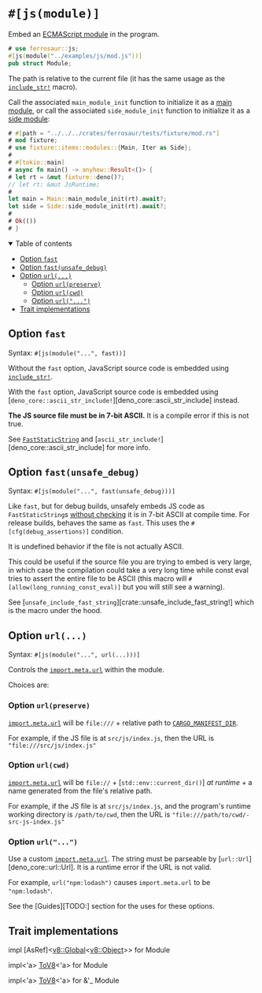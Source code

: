 # `#[js(module)]` <!-- omit from toc -->

Embed an [ECMAScript module][esm] in the program.

```rust
# use ferrosaur::js;
#[js(module("../examples/js/mod.js"))]
pub struct Module;
```

The path is relative to the current file (it has the same usage as the
[`include_str!`] macro).

Call the associated `main_module_init` function to initialize it as a
[main module][load_main_es_module_from_code], or call the associated
`side_module_init` function to initialize it as a
[side module][load_side_es_module_from_code]:

```rust
# #[path = "../../../crates/ferrosaur/tests/fixture/mod.rs"]
# mod fixture;
# use fixture::items::modules::{Main, Iter as Side};
#
# #[tokio::main]
# async fn main() -> anyhow::Result<()> {
# let rt = &mut fixture::deno()?;
// let rt: &mut JsRuntime;
#
let main = Main::main_module_init(rt).await?;
let side = Side::side_module_init(rt).await?;
#
# Ok(())
# }
```

[esm]: https://developer.mozilla.org/en-US/docs/Web/JavaScript/Guide/Modules
[load_main_es_module_from_code]: deno_core::JsRuntime::load_main_es_module_from_code
[load_side_es_module_from_code]: deno_core::JsRuntime::load_side_es_module_from_code
[`include_str!`]: https://doc.rust-lang.org/stable/core/macro.include_str.html

<details class="toc" open>
  <summary>Table of contents</summary>

- [Option `fast`](#option-fast)
- [Option `fast(unsafe_debug)`](#option-fastunsafe_debug)
- [Option `url(...)`](#option-url)
  - [Option `url(preserve)`](#option-urlpreserve)
  - [Option `url(cwd)`](#option-urlcwd)
  - [Option `url("...")`](#option-url-1)
- [Trait implementations](#trait-implementations)

</details>

## Option `fast`

Syntax: `#[js(module("...", fast))]`

Without the `fast` option, JavaScript source code is embedded using
[`include_str!`].

With the `fast` option, JavaScript source code is embedded using
[`deno_core::ascii_str_include!`][deno_core::ascii_str_include] instead.

**The JS source file must be in 7-bit ASCII.** It is a compile error if this is
not true.

See [`FastStaticString`][FastStaticString] and
[`ascii_str_include!`][deno_core::ascii_str_include] for more info.

[FastStaticString]: deno_core::FastStaticString

## Option `fast(unsafe_debug)`

Syntax: `#[js(module("...", fast(unsafe_debug)))]`

Like `fast`, but for debug builds, unsafely embeds JS code as
`FastStaticString`s [without checking][unchecked] it is in 7-bit ASCII at
compile time. For release builds, behaves the same as `fast`. This uses the
`#[cfg(debug_assertions)]` condition.

It is undefined behavior if the file is not actually ASCII.

This could be useful if the source file you are trying to embed is very large,
in which case the compilation could take a very long time while const eval tries
to assert the entire file to be ASCII (this macro will
`#[allow(long_running_const_eval)]` but you will still see a warning).

See [`unsafe_include_fast_string`][crate::unsafe_include_fast_string!] which is
the macro under the hood.

[unchecked]: deno_core::v8::String::create_external_onebyte_const_unchecked

## Option `url(...)`

Syntax: `#[js(module("...", url(...)))]`

Controls the [`import.meta.url`][import-meta-url] within the module.

Choices are:

### Option `url(preserve)`

[`import.meta.url`][import-meta-url] will be `file:///` + relative path to
[`CARGO_MANIFEST_DIR`][cargo-env].

For example, if the JS file is at `src/js/index.js`, then the URL is
`"file:///src/js/index.js"`

### Option `url(cwd)`

[`import.meta.url`][import-meta-url] will be `file://` +
[`std::env::current_dir()`] _at runtime_ + a name generated from the file's
relative path.

For example, if the JS file is at `src/js/index.js`, and the program's runtime
working directory is `/path/to/cwd`, then the URL is
`"file:///path/to/cwd/-src-js-index.js"`

### Option `url("...")`

Use a custom [`import.meta.url`][import-meta-url]. The string must be parseable
by [`url::Url`][deno_core::url::Url]. It is a runtime error if the URL is not
valid.

For example, `url("npm:lodash")` causes `import.meta.url` to be `"npm:lodash"`.

See the [Guides][TODO:] section for the uses for these options.

[import-meta-url]: https://developer.mozilla.org/en-US/docs/Web/JavaScript/Reference/Operators/import.meta#url
[cargo-env]: https://doc.rust-lang.org/cargo/reference/environment-variables.html#environment-variables-cargo-sets-for-crates

## Trait implementations

<!-- deno-fmt-ignore-start -->

<span class="code-header">impl [AsRef]<[v8::Global]<[v8::Object]>> for Module</span>

<span class="code-header">impl<\'a> [ToV8]<\'a> for Module</span>

<span class="code-header">impl<\'a> [ToV8]<\'a> for &\'_ Module</span>

<!-- deno-fmt-ignore-end -->

[ToV8]: deno_core::ToV8
[v8::Global]: deno_core::v8::Global
[v8::Object]: deno_core::v8::Object
